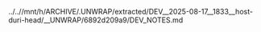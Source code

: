 ../..//mnt/h/ARCHIVE/.UNWRAP/extracted/DEV__2025-08-17__1833__host-duri-head/__UNWRAP/6892d209a9/DEV_NOTES.md